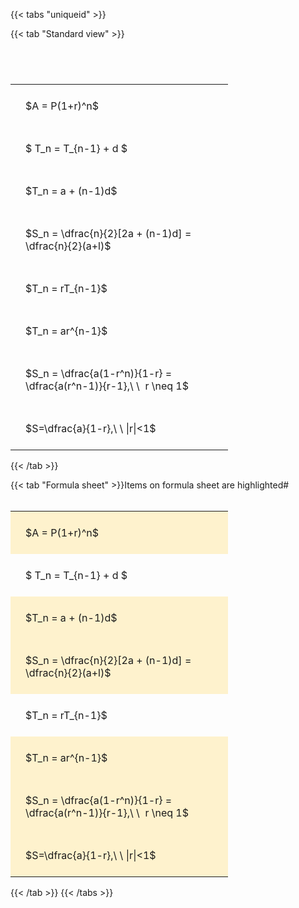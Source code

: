 ---
---

{{< tabs "uniqueid" >}}

{{< tab "Standard view" >}}

#  
<br>
<style type="text/css">
#T_41ddc th.col_heading {
  text-align: left;
  font-size: 1em;
}
#T_41ddc td {
  text-align: left;
  font-size: 1em;
  padding: 1.5em;
}
#T_41ddc_row0_col0, #T_41ddc_row1_col0, #T_41ddc_row2_col0, #T_41ddc_row3_col0, #T_41ddc_row4_col0, #T_41ddc_row5_col0, #T_41ddc_row6_col0, #T_41ddc_row7_col0 {
  width: 300px;
  white-space: pre-wrap;
}
</style>
<table id="T_41ddc">
  <thead>
  </thead>
  <tbody>
    <tr>
      <td id="T_41ddc_row0_col0" class="data row0 col0" >$A = P(1+r)^n$</td>
    </tr>
    <tr>
      <td id="T_41ddc_row1_col0" class="data row1 col0" >$ T_n = T_{n-1} + d $</td>
    </tr>
    <tr>
      <td id="T_41ddc_row2_col0" class="data row2 col0" >$T_n = a + (n-1)d$</td>
    </tr>
    <tr>
      <td id="T_41ddc_row3_col0" class="data row3 col0" >$S_n = \dfrac{n}{2}[2a + (n-1)d] = \dfrac{n}{2}(a+l)$</td>
    </tr>
    <tr>
      <td id="T_41ddc_row4_col0" class="data row4 col0" >$T_n = rT_{n-1}$</td>
    </tr>
    <tr>
      <td id="T_41ddc_row5_col0" class="data row5 col0" >$T_n = ar^{n-1}$</td>
    </tr>
    <tr>
      <td id="T_41ddc_row6_col0" class="data row6 col0" >$S_n = \dfrac{a(1-r^n)}{1-r} = \dfrac{a(r^n-1)}{r-1},\ \  r \neq 1$</td>
    </tr>
    <tr>
      <td id="T_41ddc_row7_col0" class="data row7 col0" >$S=\dfrac{a}{1-r},\ \ |r|<1$</td>
    </tr>
  </tbody>
</table>
{{< /tab >}}

{{< tab "Formula sheet" >}}Items on formula sheet are highlighted#  
<br>
<style type="text/css">
#T_e22cb th.col_heading {
  text-align: left;
  font-size: 1em;
}
#T_e22cb td {
  text-align: left;
  font-size: 1em;
  padding: 1.5em;
}
#T_e22cb_row0_col0, #T_e22cb_row2_col0, #T_e22cb_row3_col0, #T_e22cb_row5_col0, #T_e22cb_row6_col0, #T_e22cb_row7_col0 {
  width: 300px;
  background-color: rgba(255,194,10, 0.2);
  white-space: pre-wrap;
}
#T_e22cb_row1_col0, #T_e22cb_row4_col0 {
  width: 300px;
  white-space: pre-wrap;
}
</style>
<table id="T_e22cb">
  <thead>
  </thead>
  <tbody>
    <tr>
      <td id="T_e22cb_row0_col0" class="data row0 col0" >$A = P(1+r)^n$</td>
    </tr>
    <tr>
      <td id="T_e22cb_row1_col0" class="data row1 col0" >$ T_n = T_{n-1} + d $</td>
    </tr>
    <tr>
      <td id="T_e22cb_row2_col0" class="data row2 col0" >$T_n = a + (n-1)d$</td>
    </tr>
    <tr>
      <td id="T_e22cb_row3_col0" class="data row3 col0" >$S_n = \dfrac{n}{2}[2a + (n-1)d] = \dfrac{n}{2}(a+l)$</td>
    </tr>
    <tr>
      <td id="T_e22cb_row4_col0" class="data row4 col0" >$T_n = rT_{n-1}$</td>
    </tr>
    <tr>
      <td id="T_e22cb_row5_col0" class="data row5 col0" >$T_n = ar^{n-1}$</td>
    </tr>
    <tr>
      <td id="T_e22cb_row6_col0" class="data row6 col0" >$S_n = \dfrac{a(1-r^n)}{1-r} = \dfrac{a(r^n-1)}{r-1},\ \  r \neq 1$</td>
    </tr>
    <tr>
      <td id="T_e22cb_row7_col0" class="data row7 col0" >$S=\dfrac{a}{1-r},\ \ |r|<1$</td>
    </tr>
  </tbody>
</table>
{{< /tab >}}
{{< /tabs >}}